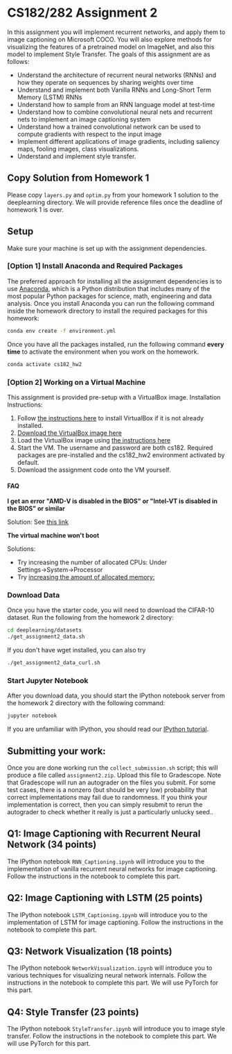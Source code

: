 # CS182/282 Assignment 2

In this assignment you will implement recurrent networks, and apply them to
image captioning on Microsoft COCO. You will also explore methods for visualizing
the features of a pretrained model on ImageNet, and also this model to implement
Style Transfer. The goals of this assignment are as follows:

-   Understand the architecture of recurrent neural networks (RNNs) and how they operate on sequences by sharing weights over time
-   Understand and implement both Vanilla RNNs and Long-Short Term Memory (LSTM) RNNs
-   Understand how to sample from an RNN language model at test-time
-   Understand how to combine convolutional neural nets and recurrent nets to implement an image captioning system
-   Understand how a trained convolutional network can be used to compute gradients with respect to the input image
-   Implement different applications of image gradients, including saliency maps, fooling images, class visualizations.
-   Understand and implement style transfer.

## Copy Solution from Homework 1

Please copy `layers.py` and `optim.py` from your homework 1 solution to the deeplearning directory. We will provide
reference files once the deadline of homework 1 is over.

## Setup

Make sure your machine is set up with the assignment dependencies.

### [Option 1] Install Anaconda and Required Packages

The preferred approach for installing all the assignment dependencies is to use
[Anaconda](https://www.anaconda.com/products/individual), which is a Python distribution
that includes many of the most popular Python packages for science, math,
engineering and data analysis. Once you install Anaconda you can run the following
command inside the homework directory to install the required packages for this homework:

```bash
conda env create -f environment.yml
```

Once you have all the packages installed, run the following command **every time**
to activate the environment when you work on the homework.

```bash
conda activate cs182_hw2
```

### [Option 2] Working on a Virtual Machine

This assignment is provided pre-setup with a VirtualBox image. Installation Instructions:

1. Follow [the instructions here](https://www.virtualbox.org/manual/ch02.html) to install VirtualBox if it is not already installed.
2. [Download the VirtualBox image here](https://drive.google.com/file/d/1uIAlrpIuXyHjJlVdNA0H3MsGubFvFn3x/view?usp=sharing)
3. Load the VirtualBox image using [the instructions here](https://docs.oracle.com/cd/E26217_01/E26796/html/qs-import-vm.html)
4. Start the VM. The username and password are both cs182. Required packages are pre-installed and the cs182_hw2 environment activated by default.
5. Download the assignment code onto the VM yourself.

#### FAQ

**I get an error "AMD-V is disabled in the BIOS" or "Intel-VT is disabled in the BIOS" or similar**

Solution: See [this link](https://docs.fedoraproject.org/en-US/Fedora/13/html/Virtualization_Guide/sect-Virtualization-Troubleshooting-Enabling_Intel_VT_and_AMD_V_virtualization_hardware_extensions_in_BIOS.html)

**The virtual machine won't boot**

Solutions:

-   Try increasing the number of allocated CPUs: Under Settings→System→Processor
-   Try [increasing the amount of allocated memory:](https://superuser.com/questions/926339/how-to-change-the-ram-allocated-to-an-os-in-virtualbox)

### Download Data

Once you have the starter code, you will need to download the CIFAR-10 dataset.
Run the following from the homework 2 directory:

```bash
cd deeplearning/datasets
./get_assignment2_data.sh
```

If you don't have wget installed, you can also try

```bash
./get_assignment2_data_curl.sh
```

### Start Jupyter Notebook

After you download data, you should start the IPython notebook server
from the homework 2 directory with the following command:

```bash
jupyter notebook
```

If you are unfamiliar with IPython, you should
read our [IPython tutorial](http://cs231n.github.io/ipython-tutorial/).

## Submitting your work:

Once you are done working run the `collect_submission.sh` script;
this will produce a file called `assignment2.zip`.
Upload this file to Gradescope.
Note that Gradescope will run an autograder on the files you submit. For some
test cases, there is a nonzero (but should be very low) probability that correct
implementations may fail due to randomness. If you think your implementation is
correct, then you can simply resubmit to rerun the autograder to check whether
it really is just a particularly unlucky seed..

## Q1: Image Captioning with Recurrent Neural Network (34 points)

The IPython notebook `RNN_Captioning.ipynb` will introduce you to the implementation
of vanilla recurrent neural networks for image captioning. Follow the instructions
in the notebook to complete this part.

## Q2: Image Captioning with LSTM (25 points)

The IPython notebook `LSTM_Captioning.ipynb` will introduce you to the implementation
of LSTM for image captioning. Follow the instructions in the notebook to complete this part.

## Q3: Network Visualization (18 points)

The IPython notebook `NetworkVisualization.ipynb` will introduce you to various techniques
for visualizing neural network internals. Follow the instructions in the notebook to complete this part.
We will use PyTorch for this part.

## Q4: Style Transfer (23 points)

The IPython notebook `StyleTransfer.ipynb` will introduce you to image style transfer.
Follow the instructions in the notebook to complete this part. We will use PyTorch for this part.
